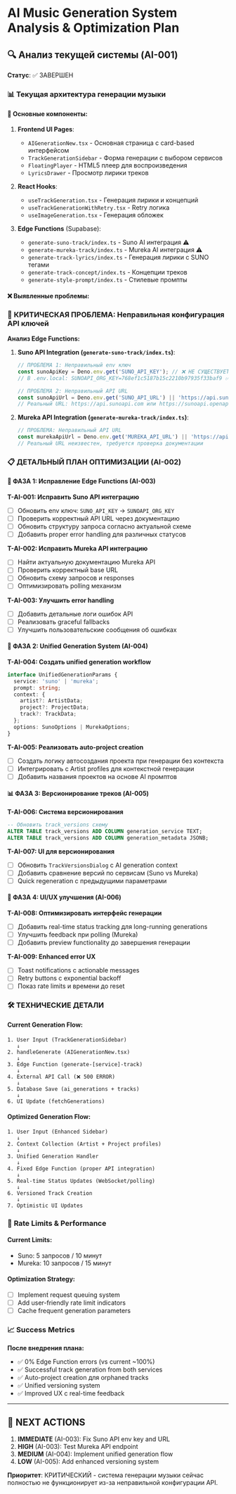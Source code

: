# AI Music Generation System Analysis & Optimization Plan

## 🔍 Анализ текущей системы (AI-001)

**Статус**: ✅ ЗАВЕРШЕН

### 📊 Текущая архитектура генерации музыки

#### 🎯 Основные компоненты:

1. **Frontend UI Pages**:
   - `AIGenerationNew.tsx` - Основная страница с card-based интерфейсом
   - `TrackGenerationSidebar` - Форма генерации с выбором сервисов  
   - `FloatingPlayer` - HTML5 плеер для воспроизведения
   - `LyricsDrawer` - Просмотр лирики треков

2. **React Hooks**:
   - `useTrackGeneration.tsx` - Генерация лирики и концепций
   - `useTrackGenerationWithRetry.tsx` - Retry логика
   - `useImageGeneration.tsx` - Генерация обложек

3. **Edge Functions** (Supabase):
   - `generate-suno-track/index.ts` - Suno AI интеграция ⚠️
   - `generate-mureka-track/index.ts` - Mureka AI интеграция ⚠️
   - `generate-track-lyrics/index.ts` - Генерация лирики с SUNO тегами
   - `generate-track-concept/index.ts` - Концепции треков
   - `generate-style-prompt/index.ts` - Стилевые промпты

#### ❌ Выявленные проблемы:

### 🚨 **КРИТИЧЕСКАЯ ПРОБЛЕМА**: Неправильная конфигурация API ключей

**Анализ Edge Functions:**

1. **Suno API Integration (`generate-suno-track/index.ts`)**:
   ```typescript
   // ПРОБЛЕМА 1: Неправильный env ключ
   const sunoApiKey = Deno.env.get('SUNO_API_KEY'); // ❌ НЕ СУЩЕСТВУЕТ
   // В .env.local: SUNOAPI_ORG_KEY=768ef1c5187b15c2210b97935f33baf9 ✅
   
   // ПРОБЛЕМА 2: Неправильный API URL
   const sunoApiUrl = Deno.env.get('SUNO_API_URL') || 'https://api.suno.ai'; // ❌ НЕВЕРНЫЙ
   // Реальный URL: https://api.sunoapi.com или https://sunoapi.openapi.co
   ```

2. **Mureka API Integration (`generate-mureka-track/index.ts`)**:
   ```typescript
   // ПРОБЛЕМА: Неправильный API URL
   const murekaApiUrl = Deno.env.get('MUREKA_API_URL') || 'https://api.mureka.com'; // ❌ НЕВЕРНЫЙ
   // Реальный URL неизвестен, требуется проверка документации
   ```

### 📋 **ДЕТАЛЬНЫЙ ПЛАН ОПТИМИЗАЦИИ** (AI-002)

#### 🔧 **ФАЗА 1: Исправление Edge Functions (AI-003)**

**T-AI-001: Исправить Suno API интеграцию**
- [ ] Обновить env ключ: `SUNO_API_KEY` → `SUNOAPI_ORG_KEY`
- [ ] Проверить корректный API URL через документацию
- [ ] Обновить структуру запроса согласно актуальной схеме
- [ ] Добавить proper error handling для различных статусов

**T-AI-002: Исправить Mureka API интеграцию**
- [ ] Найти актуальную документацию Mureka API
- [ ] Проверить корректный base URL
- [ ] Обновить схему запросов и responses
- [ ] Оптимизировать polling механизм

**T-AI-003: Улучшить error handling**
- [ ] Добавить детальные логи ошибок API
- [ ] Реализовать graceful fallbacks
- [ ] Улучшить пользовательские сообщения об ошибках

#### 🎯 **ФАЗА 2: Unified Generation System (AI-004)**

**T-AI-004: Создать unified generation workflow**
```typescript
interface UnifiedGenerationParams {
  service: 'suno' | 'mureka';
  prompt: string;
  context: {
    artist?: ArtistData;
    project?: ProjectData;
    track?: TrackData;
  };
  options: SunoOptions | MurekaOptions;
}
```

**T-AI-005: Реализовать auto-project creation**
- [ ] Создать логику автосоздания проекта при генерации без контекста
- [ ] Интегрировать с Artist profiles для контекстной генерации
- [ ] Добавить названия проектов на основе AI промптов

#### 📊 **ФАЗА 3: Версионирование треков (AI-005)**

**T-AI-006: Система версионирования**
```sql
-- Обновить track_versions схему
ALTER TABLE track_versions ADD COLUMN generation_service TEXT;
ALTER TABLE track_versions ADD COLUMN generation_metadata JSONB;
```

**T-AI-007: UI для версионирования**
- [ ] Обновить `TrackVersionsDialog` с AI generation context
- [ ] Добавить сравнение версий по сервисам (Suno vs Mureka)
- [ ] Quick regeneration с предыдущими параметрами

#### 🎪 **ФАЗА 4: UI/UX улучшения (AI-006)**

**T-AI-008: Оптимизировать интерфейс генерации**
- [ ] Добавить real-time status tracking для long-running generations
- [ ] Улучшить feedback при polling (Mureka)
- [ ] Добавить preview functionality до завершения генерации

**T-AI-009: Enhanced error UX**
- [ ] Toast notifications с actionable messages
- [ ] Retry buttons с exponential backoff
- [ ] Показ rate limits и времени до reset

### 🛠️ **ТЕХНИЧЕСКИЕ ДЕТАЛИ**

#### **Current Generation Flow:**
```
1. User Input (TrackGenerationSidebar)
   ↓
2. handleGenerate (AIGenerationNew.tsx)
   ↓
3. Edge Function (generate-[service]-track)
   ↓
4. External API Call (❌ 500 ERROR)
   ↓
5. Database Save (ai_generations + tracks)
   ↓
6. UI Update (fetchGenerations)
```

#### **Optimized Generation Flow:**
```
1. User Input (Enhanced Sidebar)
   ↓
2. Context Collection (Artist + Project profiles)
   ↓
3. Unified Generation Handler
   ↓
4. Fixed Edge Function (proper API integration)
   ↓
5. Real-time Status Updates (WebSocket/polling)
   ↓
6. Versioned Track Creation
   ↓
7. Optimistic UI Updates
```

### 🔄 **Rate Limits & Performance**

#### **Current Limits:**
- Suno: 5 запросов / 10 минут
- Mureka: 10 запросов / 15 минут

#### **Optimization Strategy:**
- [ ] Implement request queuing system
- [ ] Add user-friendly rate limit indicators
- [ ] Cache frequent generation parameters

### 📈 **Success Metrics**

**После внедрения плана:**
- ✅ 0% Edge Function errors (vs current ~100%)
- ✅ Successful track generation from both services
- ✅ Auto-project creation для orphaned tracks
- ✅ Unified versioning system
- ✅ Improved UX с real-time feedback

---

## 🎯 **NEXT ACTIONS**

1. **IMMEDIATE** (AI-003): Fix Suno API env key and URL
2. **HIGH** (AI-003): Test Mureka API endpoint 
3. **MEDIUM** (AI-004): Implement unified generation flow
4. **LOW** (AI-005): Add enhanced versioning system

**Приоритет**: КРИТИЧЕСКИЙ - система генерации музыки сейчас полностью не функционирует из-за неправильной конфигурации API.